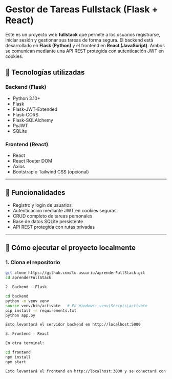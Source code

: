 #  Gestor de Tareas Fullstack (Flask + React)

Este es un proyecto web **fullstack** que permite a los usuarios registrarse, iniciar sesión y gestionar sus tareas de forma segura. El backend está desarrollado en **Flask (Python)** y el frontend en **React (JavaScript)**. Ambos se comunican mediante una API REST protegida con autenticación JWT en cookies.


## 🚀 Tecnologías utilizadas

### Backend (Flask)
- Python 3.10+
- Flask
- Flask-JWT-Extended
- Flask-CORS
- Flask-SQLAlchemy
- PyJWT
- SQLite

### Frontend (React)
- React
- React Router DOM
- Axios
- Bootstrap o Tailwind CSS (opcional)

---

## 🔐 Funcionalidades

- Registro y login de usuarios
- Autenticación mediante JWT en cookies seguras
- CRUD completo de tareas personales
- Base de datos SQLite persistente
- API REST protegida con rutas privadas

---

## 🧪 Cómo ejecutar el proyecto localmente

### 1. Clona el repositorio

```bash
git clone https://github.com/tu-usuario/aprenderFullStack.git
cd aprenderFullStack

2. Backend - Flask

cd backend
python -m venv venv
source venv/bin/activate   # En Windows: venv\Scripts\activate
pip install -r requirements.txt
python app.py

Esto levantará el servidor backend en http://localhost:5000

3. Frontend - React

En otra terminal:

cd frontend
npm install
npm start

Esto levantará el frontend en http://localhost:3000 y se conectará con el backend automáticamente.